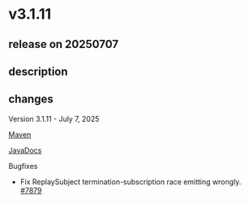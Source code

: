 # v3.1.11

## release on 20250707

## description

## changes

Version 3.1.11 - July 7, 2025

<a href="http://search.maven.org/#artifactdetails%7Cio.reactivex.rxjava3%7Crxjava%7C3.1.11%7C" rel="nofollow">Maven</a>

<a href="http://reactivex.io/RxJava/3.x/javadoc/3.1.11" rel="nofollow">JavaDocs</a>

Bugfixes

* Fix ReplaySubject termination-subscription race emitting wrongly. <a href="https://github.com/ReactiveX/RxJava/pull/7879" data-hovercard-type="pull_request" data-hovercard-url="/ReactiveX/RxJava/pull/7879/hovercard">#7879</a>

